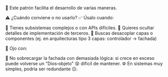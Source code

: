 🧩 Este patrón facilita el desarrollo de varias maneras.

⚠️ ¿Cuándo conviene o no usarlo?
✅ Úsalo cuando:

🔧 Tienes subsistemas complejos o con APIs difíciles.
🙈 Quieres ocultar detalles de implementación de terceros.
🔗 Buscas desacoplar capas o componentes (ej. en arquitecturas tipo 3 capas: controlador → fachada)

👀 Ojo con:

🚫 No sobrecargar la fachada con demasiada lógica: si crece en exceso puede volverse un "Dios‑objeto" 😵 difícil de mantener.
⚙️ En sistemas muy simples, podría ser redundante 😐.

